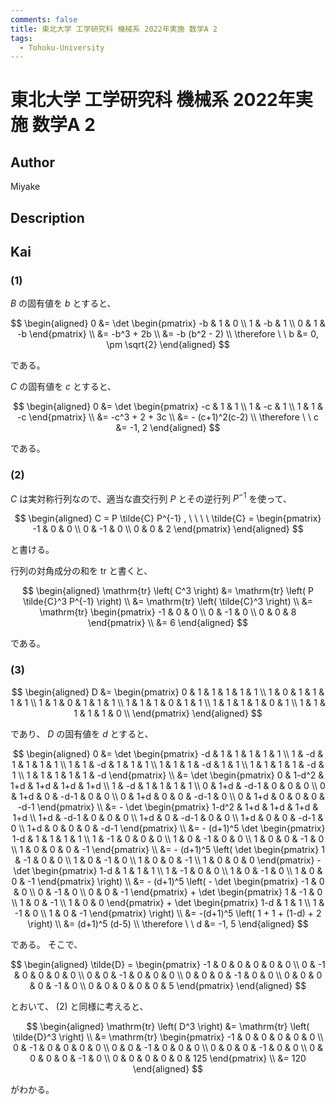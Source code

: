 ```yaml
---
comments: false
title: 東北大学 工学研究科 機械系 2022年実施 数学A 2
tags:
  - Tohoku-University
---
```

# 東北大学 工学研究科 機械系 2022年実施 数学A 2

## **Author**
Miyake

## **Description**

## **Kai**
### (1)
$B$ の固有値を $b$ とすると、

$$
\begin{aligned}
0
&= \det \begin{pmatrix} -b & 1 & 0 \\ 1 & -b & 1 \\ 0 & 1 & -b \end{pmatrix}
\\
&= -b^3 + 2b
\\
&= -b (b^2 - 2)
\\
\therefore \ \ 
b &= 0, \pm \sqrt{2}
\end{aligned}
$$

である。

$C$ の固有値を $c$ とすると、

$$
\begin{aligned}
0
&= \det \begin{pmatrix} -c & 1 & 1 \\ 1 & -c & 1 \\ 1 & 1 & -c \end{pmatrix}
\\
&= -c^3 + 2 + 3c
\\
&= - (c+1)^2(c-2)
\\
\therefore \ \ 
c &= -1, 2
\end{aligned}
$$

である。

### (2)
$C$ は実対称行列なので、適当な直交行列 $P$ とその逆行列 $P^{-1}$ を使って、

$$
\begin{aligned}
C = P \tilde{C} P^{-1}
, \ \ \ \ 
\tilde{C}
= \begin{pmatrix} -1 & 0 & 0 \\ 0 & -1 & 0 \\ 0 & 0 & 2 \end{pmatrix}
\end{aligned}
$$

と書ける。

行列の対角成分の和を $\mathrm{tr}$ と書くと、

$$
\begin{aligned}
\mathrm{tr} \left( C^3 \right)
&= \mathrm{tr} \left( P \tilde{C}^3 P^{-1} \right)
\\
&= \mathrm{tr} \left( \tilde{C}^3 \right)
\\
&= \mathrm{tr} \begin{pmatrix} -1 & 0 & 0 \\ 0 & -1 & 0 \\ 0 & 0 & 8 \end{pmatrix}
\\
&= 6
\end{aligned}
$$

である。

### (3)

$$
\begin{aligned}
D
&= \begin{pmatrix}
0 & 1 & 1 & 1 & 1 & 1 \\
1 & 0 & 1 & 1 & 1 & 1 \\
1 & 1 & 0 & 1 & 1 & 1 \\
1 & 1 & 1 & 0 & 1 & 1 \\
1 & 1 & 1 & 1 & 0 & 1 \\
1 & 1 & 1 & 1 & 1 & 0 \\
\end{pmatrix}
\end{aligned}
$$

であり、 $D$ の固有値を $d$ とすると、

$$
\begin{aligned}
0
&= \det \begin{pmatrix}
-d & 1 & 1 & 1 & 1 & 1 \\
1 & -d & 1 & 1 & 1 & 1 \\
1 & 1 & -d & 1 & 1 & 1 \\
1 & 1 & 1 & -d & 1 & 1 \\
1 & 1 & 1 & 1 & -d & 1 \\
1 & 1 & 1 & 1 & 1 & -d
\end{pmatrix}
\\
&= \det \begin{pmatrix}
0 & 1-d^2 & 1+d & 1+d & 1+d & 1+d \\
1 & -d & 1 & 1 & 1 & 1 \\
0 & 1+d & -d-1 & 0 & 0 & 0 \\
0 & 1+d & 0 & -d-1 & 0 & 0 \\
0 & 1+d & 0 & 0 & -d-1 & 0 \\
0 & 1+d & 0 & 0 & 0 & -d-1
\end{pmatrix}
\\
&= - \det \begin{pmatrix}
1-d^2 & 1+d & 1+d & 1+d & 1+d \\
1+d & -d-1 & 0 & 0 & 0 \\
1+d & 0 & -d-1 & 0 & 0 \\
1+d & 0 & 0 & -d-1 & 0 \\
1+d & 0 & 0 & 0 & -d-1
\end{pmatrix}
\\
&= - (d+1)^5 \det \begin{pmatrix}
1-d & 1 & 1 & 1 & 1 \\
1 & -1 & 0 & 0 & 0 \\
1 & 0 & -1 & 0 & 0 \\
1 & 0 & 0 & -1 & 0 \\
1 & 0 & 0 & 0 & -1
\end{pmatrix}
\\
&= - (d+1)^5 \left( \det \begin{pmatrix}
1 & -1 & 0 & 0 \\
1 & 0 & -1 & 0 \\
1 & 0 & 0 & -1 \\
1 & 0 & 0 & 0
\end{pmatrix} - \det \begin{pmatrix}
1-d & 1 & 1 & 1 \\
1 & -1 & 0 & 0 \\
1 & 0 & -1 & 0 \\
1 & 0 & 0 & -1
\end{pmatrix} \right)
\\
&= - (d+1)^5 \left( - \det \begin{pmatrix}
-1 & 0 & 0 \\
0 & -1 & 0 \\
0 & 0 & -1
\end{pmatrix} + \det \begin{pmatrix}
1 & -1 & 0 \\
1 & 0 & -1 \\
1 & 0 & 0
\end{pmatrix} + \det \begin{pmatrix}
1-d & 1 & 1 \\
1 & -1 & 0 \\
1 & 0 & -1
\end{pmatrix} \right)
\\
&= -(d+1)^5 \left( 1 + 1 + (1-d) + 2 \right)
\\
&= (d+1)^5 (d-5)
\\
\therefore \ \ 
d &= -1, 5
\end{aligned}
$$

である。
そこで、

$$
\begin{aligned}
\tilde{D}
= \begin{pmatrix}
-1 & 0 & 0 & 0 & 0 & 0 \\
0 & -1 & 0 & 0 & 0 & 0 \\
0 & 0 & -1 & 0 & 0 & 0 \\
0 & 0 & 0 & -1 & 0 & 0 \\
0 & 0 & 0 & 0 & -1 & 0 \\
0 & 0 & 0 & 0 & 0 & 5
\end{pmatrix}
\end{aligned}
$$

とおいて、 (2) と同様に考えると、

$$
\begin{aligned}
\mathrm{tr} \left( D^3 \right)
&= \mathrm{tr} \left( \tilde{D}^3 \right)
\\
&= \mathrm{tr} \begin{pmatrix}
-1 & 0 & 0 & 0 & 0 & 0 \\
0 & -1 & 0 & 0 & 0 & 0 \\
0 & 0 & -1 & 0 & 0 & 0 \\
0 & 0 & 0 & -1 & 0 & 0 \\
0 & 0 & 0 & 0 & -1 & 0 \\
0 & 0 & 0 & 0 & 0 & 125
\end{pmatrix}
\\
&= 120
\end{aligned}
$$

がわかる。